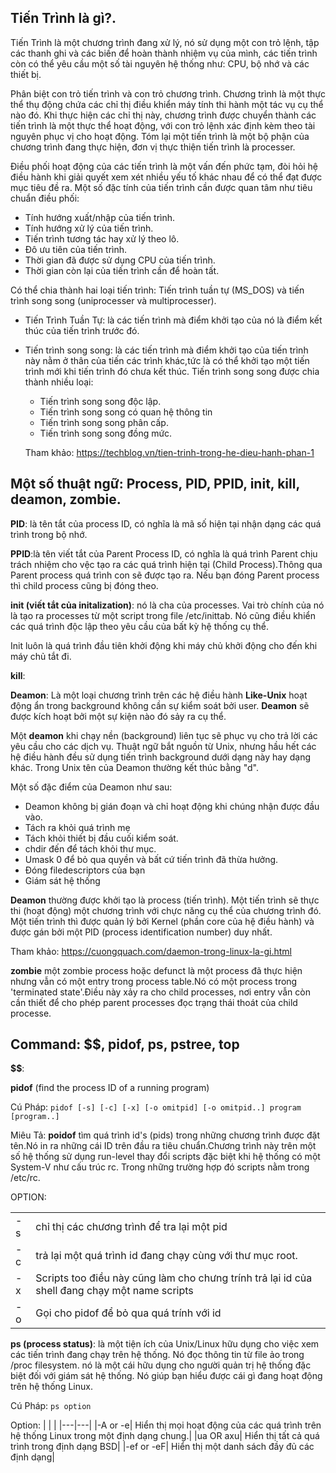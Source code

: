 ## Tiến Trình là gì?.

Tiến Trình là một chương trình đang xử lý, nó sử dụng một con trỏ lệnh, tập các thanh ghi và các biến để hoàn thành nhiệm vụ của mình, các tiến trình còn có thể yêu cầu một số tài nguyên hệ thống như: CPU, bộ nhớ và các thiết bị.

Phân biệt con trỏ tiến trình và con trỏ chương trình. Chương trình là một thực thể thụ động chứa các chỉ thị điều khiển máy tính thi hành một tác vụ cụ thể nào đó. Khi thực hiện các chỉ thị này, chương trình được chuyển thành các tiến trình là một thực thể hoạt động, với con trỏ lệnh xác định kèm theo tài nguyên phục vị cho hoạt động. Tóm lại một tiến trình là một bộ phận của chương trình đang thực hiện, đơn vị thực thiện tiến trình là processer.

Điều phối hoạt động của các tiến trình là một vấn đến phức tạm, đòi hỏi hệ điều hành khi giải quyết xem xét nhiều yếu tố khác nhau để có thể đạt được mục tiêu đề ra. Một số đặc tính của tiến trình cần được quan tâm  như tiêu chuẩn điều phối:
- Tính hướng xuất/nhập của tiến trình.
- Tính hướng xử lý của tiến trình.
- Tiến trình tương tác hay xử lý theo lô.
- Đô ưu tiên của tiến trình.
- Thời gian đã được sử dụng CPU của tiến trình.
- Thời gian còn lại của tiến trình cần để hoàn tất.

Có thể chia thành hai loại tiến trình: Tiến trình tuần tự (MS_DOS) và tiến trình song song (uniprocesser và multiprocesser).
- Tiến Trình Tuần Tự: là các tiến trình mà điểm khởi tạo của nó là điểm kết thúc của tiến trình trước đó.
- Tiến trình song song: là các tiến trình mà điểm khởi tạo của tiến trình này nằm ở thân của tiến các trình khác,tức là có thể khởi tạo một tiến trình mới khi tiến trình đó chưa kết thúc. Tiến trình song song được chia thành nhiều loại:
    - Tiến trình song song độc lập.
    - Tiến trình song song có quan hệ thông tin
    - Tiến trình song song phân cấp.
    - Tiến trình song song đồng mức.
    
    Tham khảo: https://techblog.vn/tien-trinh-trong-he-dieu-hanh-phan-1

## Một số thuật ngữ: Process, PID, PPID, init, kill, deamon, zombie.

**PID**: là tên tắt của process ID, có nghĩa là mã số hiện tại nhận dạng các quá trình trong bộ nhớ.

**PPID**:là tên viết tắt của Parent Process ID, có nghĩa là quá trình Parent chịu trách nhiệm cho vệc tạo ra các quá trình hiện tại (Child Process).Thông qua Parent process quá trình con sẽ được tạo ra. Nếu bạn đóng Parent process thì child process cũng bị đóng theo.

**init (viết tắt của initalization)**: nó là cha của processes. Vai trò chính của nó là tạo ra processes từ một script trong file /etc/inittab. Nó cũng điều khiển các quá trình độc lập theo yêu cầu của bất kỳ hệ thống cụ thể.

Init luôn là quá trình đầu tiên khởi động khi máy chủ khởi động cho đến khi máy chủ tắt đi.

**kill**: 


**Deamon**: Là một loại chương trình trên các hệ điều hành **Like-Unix** hoạt động ẩn trong background không cần sự kiểm soát bởi user. **Deamon** sẽ được kích hoạt bởi một sự kiện nào đó sảy ra cụ thể.

Một **deamon** khi chạy nền (background) liên tục sẽ phục vụ cho trả lời các yêu cầu cho các dịch vụ. Thuật ngữ bắt nguồn từ Unix, nhưng hầu hết các hệ điều hành đều sử dụng tiến trình background dưới dạng này hay dạng khác. Trong Unix tên của Deamon thường kết thúc bằng "d".

Một số đặc điểm của Deamon như sau:
- Deamon không bị gián đoạn và chỉ hoạt động khi chúng nhận được đầu vào.
- Tách ra khỏi quá trình mẹ
- Tách khỏi thiết bị đầu cuối kiểm soát.
- chdir đến để tách khỏi thư mục.
- Umask 0 để bỏ qua quyền và bất cứ tiến trình đã thừa hưởng.
- Đóng filedescriptors của bạn
- Giám sát hệ thống

**Deamon** thường được khởi tạo là process (tiến trình). Một tiến trình sẽ thực thi (hoạt động) một chương trình với chực năng cụ thể của chương trình đó. Một tiến trình thì được quản lý bởi Kernel (phần core của hệ điều hành) và được gán bởi một PID (process identification number) duy nhất.

Tham khảo: https://cuongquach.com/daemon-trong-linux-la-gi.html

**zombie** một zombie process hoặc defunct là một process đã thực hiện nhưng vẫn có một entry  trong process table.Nó có một process trong 'terminated state'.Điều này xảy ra cho child processes, nơi entry vẫn còn cần thiết để cho phép parent processes đọc trạng thái thoát của child processe.


## Command: $$, pidof, ps, pstree, top

**$$**:

**pidof** (find the process ID of a running program)

Cú Pháp: `pidof [-s] [-c] [-x] [-o omitpid] [-o omitpid..] program [program..]`

Miêu Tả: **poidof** tìm quá trình id's (pids) trong những chương trình được đặt tên.Nó in ra những cái ID trên đầu ra tiêu chuẩn.Chương trình này trên một số hệ thống sử dụng run-level thay đổi scripts đặc biệt khi hệ thống có một System-V như cấu trúc rc. Trong những trường hợp đó scripts nằm trong /etc/rc. 

OPTION:

|  |   |
|----|---|
|-s| chỉ thị các chương trình để tra lại một pid|
|-c| trả lại một quá trình id đang chạy cùng với thư mục root.|
|-x|Scripts too điều này cũng làm cho chưng trính trả lại id của shell đang chạy một name scripts|
|-o|Gọi cho pidof để bỏ qua quá trính với id|

**ps (process status)**: là một tiện ích của Unix/Linux hữu dụng cho việc xem các tiến trình đang chạy trên hệ thống. Nó đọc thông tin từ file ảo trong /proc filesystem. nó là một cái hữu dụng cho người quản trị hệ thống đặc biệt đối với giám sát hệ thống. Nó giúp bạn hiểu được cái gì đang hoạt động trên hệ thống Linux.

Cú Pháp: `ps option`

Option:
|  |  |
|---|---|
|-A or -e| Hiển thị mọi hoạt động của các quá trình trên hệ thống Linux trong một định dạng chung.|
|ua OR axu| Hiển thị tất cả quá trình trong định dạng BSD|
|-ef or -eF| Hiển thị một danh sách đầy đủ các định dạng|


